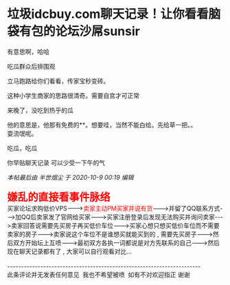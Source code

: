 # 垃圾idcbuy.com聊天记录！让你看看脑袋有包的论坛沙屌sunsir


<img src="static/image/smiley/default/lol.gif" smilieid="12" border="0" alt="" /><br />
有意思啊，哈哈

吃瓜群众后排围观<img id="aimg_YS0J4" onclick="zoom(this, this.src, 0, 0, 0)" class="zoom" src="https://cdn.jsdelivr.net/gh/hishis/forum-master/public/images/patch.gif" onmouseover="img_onmouseoverfunc(this)" onload="thumbImg(this)" border="0" alt="" />

立马跑路给你们看看，传家宝秒变砖。

这种小学生商家的思路很清奇。需要自宫才可正常

来晚了，没吃到热乎的瓜

他的意思是，他那有免费的**。想要哇，当然不能白给。先给草一把。。<br />
耍流氓呢。

吃瓜，吃瓜

你早贴聊天记录 可以少受一下午的气

<i class="pstatus"> 本帖最后由 半世烟尘 于 2020-10-9 00:19 编辑 </i><br />
<br />
<font face="黑体"><font size="5"><font color="Red"><strong>嫌乱的直接看事件脉络<br />
</strong></font></font></font>买家论坛求购低价VPS---&gt;<font color="Red">卖家主动PM买家并说有货</font>---&gt;并留了QQ联系方式---&gt;加QQ后卖家发了官网给买家---&gt;买家注册登录后发现无法购买并询问卖家---&gt;卖家回答说需要先买房子再买低价车位---&gt;买家心想只想买低价车位而不需要卖家的房子---&gt;卖家说这个车位不是谁想买就能买到的 , 需要先买房子---&gt;然后双方开始坛上互喷---&gt;最初双方各执一词都说是对方先联系的自己---&gt;然后现在聊天记录都有了 , 大家可以自行观看对比...<br />
<br />
----------------------------------------------------------------------<br />
此条评论并无发表任何意见&nbsp;&nbsp;我也不希望被喷&nbsp;&nbsp;如有不对欢迎指正 谢谢
